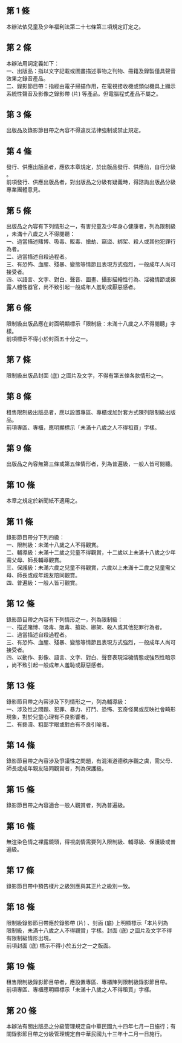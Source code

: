 第 1 條
-------
本辦法依兒童及少年福利法第二十七條第三項規定訂定之。

第 2 條
-------
本辦法用詞定義如下：  
一、出版品：指以文字記載或圖畫描述事物之刊物、冊籍及錄製僅具聲音  
    效果之錄音產品。  
二、錄影節目帶：指經由電子掃描作用，在電視接收機或類似機具上顯示  
    系統性聲音及影像之錄影帶 (片) 等產品。但電腦程式產品不屬之。

第 3 條
-------
出版品及錄影節目帶之內容不得違反法律強制或禁止規定。

第 4 條
-------
發行、供應出版品者，應依本章規定，於出版品發行、供應前，自行分級  
。  
前項發行、供應出版品者，對出版品之分級有疑義時，得諮詢出版品分級  
專業團體意見。

第 5 條
-------
出版品之內容有下列情形之一，有害兒童及少年身心健康者，列為限制級  
，未滿十八歲之人不得閱聽：  
一、過當描述賭博、吸毒、販毒、搶劫、竊盜、綁架、殺人或其他犯罪行  
    為者。  
二、過當描述自殺過程者。  
三、有恐怖、血腥、殘暴、變態等情節且表現方式強烈，一般成年人尚可  
    接受者。  
四、以語言、文字、對白、聲音、圖畫、攝影描繪性行為、淫穢情節或裸  
    露人體性器官，尚不致引起一般成年人羞恥或厭惡感者。

第 6 條
-------
限制級出版品應在封面明顯標示「限制級：未滿十八歲之人不得閱聽」字  
樣。  
前項標示不得小於封面五十分之一。

第 7 條
-------
限制級出版品封面 (底) 之圖片及文字，不得有第五條各款情形之一。

第 8 條
-------
租售限制級出版品者，應以設置專區、專櫃或加封套方式陳列限制級出版  
品。  
前項專區、專櫃，應明顯標示「未滿十八歲之人不得租買」字樣。

第 9 條
-------
出版品之內容無第三條或第五條情形者，列為普遍級，一般人皆可閱聽。

第 10 條
--------
本章之規定於新聞紙不適用之。

第 11 條
--------
錄影節目帶分下列四級：  
一、限制級：未滿十八歲之人不得觀賞。  
二、輔導級：未滿十二歲之兒童不得觀賞，十二歲以上未滿十八歲之少年  
    需父母、師長輔導觀賞。  
三、保護級：未滿六歲之兒童不得觀賞，六歲以上未滿十二歲之兒童需父  
    母、師長或成年親友陪同觀賞。  
四、普遍級：一般人皆可觀賞。

第 12 條
--------
錄影節目帶之內容有下列情形之一，列為限制級：  
一、描述賭博、吸毒、販毒、搶劫、綁架、殺人或其他犯罪行為者。  
二、過當描述自殺過程者。  
三、有恐怖、血腥、殘暴、變態等情節且表現方式強烈，一般成年人尚可  
    接受者。  
四、以動作、影像、語言、文字、對白、聲音表現淫穢情態或強烈性暗示  
    ，尚不致引起一般成年人羞恥或厭惡感者。

第 13 條
--------
錄影節目帶之內容涉及下列情形之一，列為輔導級：  
一、涉及性之問題、犯罪、暴力、打鬥、恐怖、玄奇怪異或反映社會畸形  
    現象，對於兒童心理有不良影響者。  
二、有褻瀆、粗鄙字眼或對白有不良引喻者。

第 14 條
--------
錄影節目帶之內容涉及爭議性之問題，有混淆道德秩序觀之虞，需父母、  
師長或成年親友陪同觀賞者，列為保護級。

第 15 條
--------
錄影節目帶之內容適合一般人觀賞者，列為普遍級。

第 16 條
--------
無渲染色情之裸露鏡頭，得視劇情需要列入限制級、輔導級、保護級或普  
遍級。

第 17 條
--------
錄影節目帶中預告樣片之級別應與其正片之級別一致。

第 18 條
--------
限制級錄影節目帶應於錄影帶 (片) 、封面 (底) 上明顯標示「本片列為  
限制級，未滿十八歲之人不得觀賞」字樣。封面 (底) 之圖片及文字不得  
有限制級情形出現。  
前項封面 (底) 標示不得小於五分之一之版面。

第 19 條
--------
租售限制級錄影節目帶者，應設置專區、專櫃陳列限制級錄影節目帶。  
前項專區、專櫃應明顯標示「未滿十八歲之人不得租買」字樣。

第 20 條
--------
本辦法有關出版品之分級管理規定自中華民國九十四年七月一日施行；有  
關錄影節目帶之分級管理規定自中華民國九十三年十二月一日施行。

